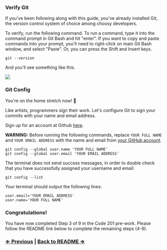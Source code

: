 ### Verify Git

If you've been following along with this guide, you've already installed Git, the version control system of choice among choosy developers.

To verify, run the following command. To run a command, type it into the command prompt in Git Bash and hit "enter". If you want to copy and paste commands into your prompt, you'll need to right-click on main Git Bash window, and select "Paste". Or, you can press the Shift and Insert keys.

```
git --version
```

And you'll see something like this.

![](https://i.imgur.com/fnUU61q.png)

### Git Config

You're on the home stretch now! :racehorse:

Like artists, programmers sign their work. Let's configure Git to sign your commits with your name and email address.

Sign up for an account at Github <a href="https://github.com" target="_blank">here</a>.

**WARNING:** Before running the following commands, replace `YOUR FULL NAME` and `YOUR EMAIL ADDRESS` with the name and email from <a href="https://github.com/settings/profile" target="_blank">your GitHub account</a>.

```
git config --global user.name 'YOUR FULL NAME'
git config --global user.email 'YOUR EMAIL ADDRESS'
```

The terminal does not send success messages, in order to double check that you have successfully assigned your username and email:

```
git config --list
```

Your terminal should output the following lines:

```
user.email='YOUR EMAIL ADDRESS'
user.name='YOUR FULL NAME'
```

### Congratulations!

You have now completed Step 3 of 9 in the Code 201 pre-work. Please follow the README link below to complete the remaining steps (4-9).

### [⇐ Previous](2_vscode.md) | [Back to README ⇒](../../../../)
